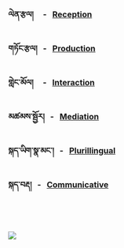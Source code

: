 
<!-- panels:start -->
<!-- div:left-panel -->


</br>
</br>

###   ལེན་རྩལ། &nbsp; &nbsp; - &nbsp; [Reception](/)
###   གཏོང་རྩལ།  &nbsp;  - &nbsp; [Production](/)
###   གླེང་མོལ། &nbsp; &nbsp; - &nbsp; [Interaction](/interaction/content.md)
###   མཚམས་སྦྱོར། &nbsp;  - &nbsp; [Mediation](/) 
###   སྐད་ཡིག་སྣ་མང་། &nbsp; - &nbsp; [Plurillingual](/)
###   སྐད་བརྡ། &nbsp;  - &nbsp; [Communicative](/communicative/content.md) 



<!-- div:right-panel -->


</br>
</br>
</br>

 <img  src="assets/imgs/teacher_student.avif">



<!-- panels:end -->